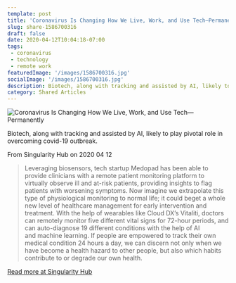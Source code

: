 ```yaml
---
template: post
title: 'Coronavirus Is Changing How We Live, Work, and Use Tech—Permanently'
slug: share-1586700316
draft: false
date: 2020-04-12T10:04:18-07:00
tags:
 - coronavirus
 - technology
 - remote work
featuredImage: '/images/1586700316.jpg'
socialImage: '/images/1586700316.jpg'
description: Biotech, along with tracking and assisted by AI, likely to play pivotal role in overcoming covid-19 outbreak.
category: Shared Articles
---
```

![Coronavirus Is Changing How We Live, Work, and Use Tech—Permanently]('/images/1586700316.jpg')

Biotech, along with tracking and assisted by AI, likely to play pivotal role in overcoming covid-19 outbreak.

From Singularity Hub on 2020 04 12
> Leveraging biosensors, tech startup Medopad has been able to provide clinicians with a remote patient monitoring platform to virtually observe ill and at-risk patients, providing insights to flag patients with worsening symptoms. Now imagine we extrapolate this type of physiological monitoring to normal life; it could beget a whole new level of healthcare management for early intervention and treatment. With the help of wearables like Cloud DX’s Vitaliti, doctors can remotely monitor five different vital signs for 72-hour periods, and can auto-diagnose 19 different conditions with the help of AI and machine learning.
If people are empowered to track their own medical condition 24 hours a day, we can discern not only when we have become a health hazard to other people, but also which habits contribute to or degrade our own health.

[Read more at Singularity Hub](https://singularityhub.com/2020/04/12/coronavirus-is-changing-how-we-live-work-and-use-tech-permanently/)
